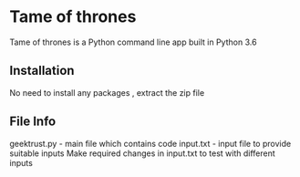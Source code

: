 # Tame of thrones

Tame of thrones is a Python command line app built in Python 3.6

## Installation

No need to install any packages , extract the zip file 

## File Info
geektrust.py - main file which contains code 
input.txt  - input file to provide suitable inputs 
Make required changes in input.txt to test with different inputs


